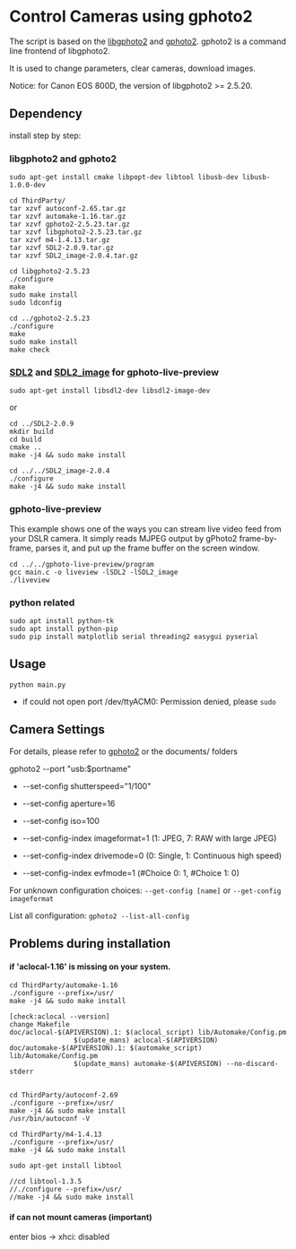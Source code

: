 # Control Cameras using gphoto2
The script is based on the [libgphoto2](http://www.gphoto.org/) and [gphoto2](http://www.gphoto.org/proj/gphoto2/). gphoto2 is a command line frontend of libgphoto2. 

It is used to change parameters, clear cameras, download images. 

Notice: for Canon EOS 800D, the version of libgphoto2 >= 2.5.20.

## Dependency
install step by step:

### libgphoto2 and gphoto2
```
sudo apt-get install cmake libpopt-dev libtool libusb-dev libusb-1.0.0-dev

cd ThirdParty/
tar xzvf autoconf-2.65.tar.gz 
tar xzvf automake-1.16.tar.gz 
tar xzvf gphoto2-2.5.23.tar.gz 
tar xzvf libgphoto2-2.5.23.tar.gz
tar xzvf m4-1.4.13.tar.gz 
tar xzvf SDL2-2.0.9.tar.gz 
tar xzvf SDL2_image-2.0.4.tar.gz 

cd libgphoto2-2.5.23
./configure
make
sudo make install
sudo ldconfig

cd ../gphoto2-2.5.23
./configure
make
sudo make install
make check
```

### [SDL2](https://libsdl.org) and [SDL2_image](https://libsdl.org/projects/SDL_image) for gphoto-live-preview

```
sudo apt-get install libsdl2-dev libsdl2-image-dev
```
or

```
cd ../SDL2-2.0.9
mkdir build
cd build
cmake ..
make -j4 && sudo make install

cd ../../SDL2_image-2.0.4
./configure
make -j4 && sudo make install
```

### gphoto-live-preview
This example shows one of the ways you can stream live video feed from your DSLR camera. It simply reads MJPEG output by gPhoto2 frame-by-frame, parses it, and put up the frame buffer on the screen window.

```
cd ../../gphoto-live-preview/program
gcc main.c -o liveview -lSDL2 -lSDL2_image
./liveview
```

### python related
```
sudo apt install python-tk
sudo apt install python-pip
sudo pip install matplotlib serial threading2 easygui pyserial
```

## Usage
`python main.py`


* if could not open port /dev/ttyACM0: Permission denied, please `sudo`

## Camera Settings
For details, please refer to [gphoto2](http://gphoto.sourceforge.net/doc/manual/ref-gphoto2-cli.html) or the documents/ folders

gphoto2 --port "usb:$portname"
* --set-config          shutterspeed="1/100"
* --set-config          aperture=16
* --set-config          iso=100
* --set-config-index    imageformat=1   (1: JPEG, 7: RAW with large JPEG)
* --set-config-index    drivemode=0 (0: Single, 1: Continuous high speed)

* --set-config-index    evfmode=1 (#Choice 0: 1, #Choice 1: 0)

For unknown configuration choices: `--get-config [name]` or  `--get-config imageformat`

List all configuration: `gphoto2 --list-all-config`


## Problems during installation

#### if 'aclocal-1.16' is missing on your system.
```
cd ThirdParty/automake-1.16
./configure --prefix=/usr/
make -j4 && sudo make install

[check:aclocal --version]
change Makefile
doc/aclocal-$(APIVERSION).1: $(aclocal_script) lib/Automake/Config.pm
                $(update_mans) aclocal-$(APIVERSION)
doc/automake-$(APIVERSION).1: $(automake_script) lib/Automake/Config.pm
                $(update_mans) automake-$(APIVERSION) --no-discard-stderr


cd ThirdParty/autoconf-2.69
./configure --prefix=/usr/
make -j4 && sudo make install
/usr/bin/autoconf -V

cd ThirdParty/m4-1.4.13
./configure --prefix=/usr/
make -j4 && sudo make install

sudo apt-get install libtool

//cd libtool-1.3.5
//./configure --prefix=/usr/
//make -j4 && sudo make install
```

#### if can not mount cameras (important)
enter bios -> xhci: disabled



